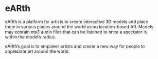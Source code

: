 # eARth

eARth is a platform for artists to create interactive 3D models and place them in various places around the world using location-based AR. Models may contain mp3 audio files that can be listened to once a spectator is within the model’s radius.

eARth’s goal is to empower artists and create a new way for people to appreciate art around the world.
